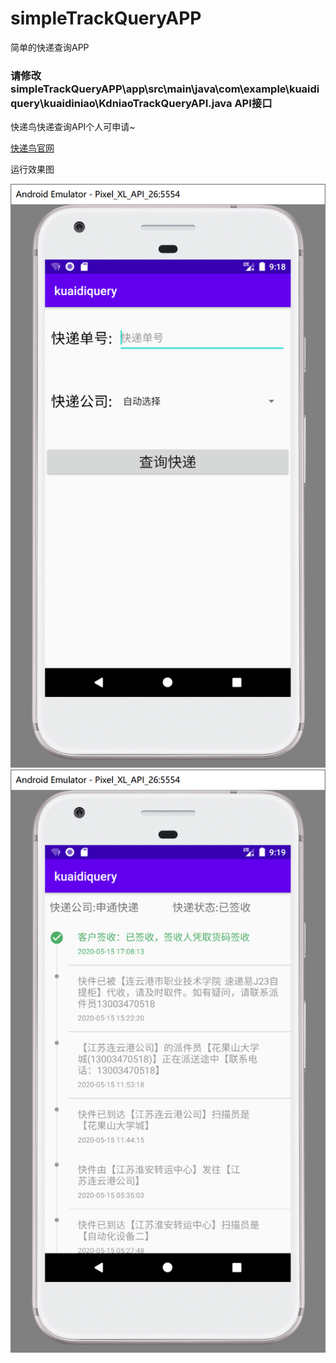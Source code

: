 # simpleTrackQueryAPP
简单的快递查询APP

### 请修改 simpleTrackQueryAPP\app\src\main\java\com\example\kuaidiquery\kuaidiniao\KdniaoTrackQueryAPI.java API接口

快递鸟快递查询API个人可申请~

[快递鸟官网](http://www.kdniao.com)


运行效果图

![image](images/QQ图片20200727171820.png)
![image](images/QQ图片20200727171939.png)

